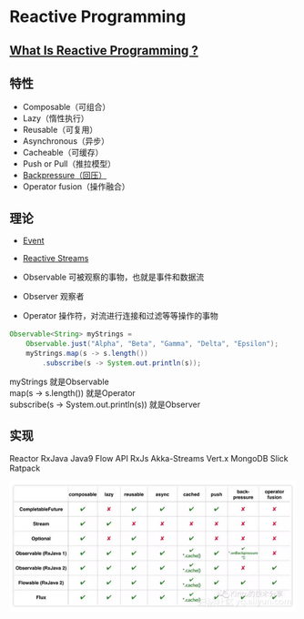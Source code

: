 # Reactive Programming

## [What Is Reactive Programming ?](WhatIs.md)

## 特性
* Composable（可组合）
* Lazy（惰性执行）
* Reusable（可复用）
* Asynchronous（异步）
* Cacheable（可缓存）
* Push or Pull（推拉模型）
* [Backpressure（回压）](BackPressure.md)
* Operator fusion（操作融合）

## 理论
* [Event](Event.md)
* [Reactive Streams](Reactive-Streams.md)

* Observable 可被观察的事物，也就是事件和数据流
* Observer 观察者
* Operator 操作符，对流进行连接和过滤等等操作的事物
```java
Observable<String> myStrings =
	Observable.just("Alpha", "Beta", "Gamma", "Delta", "Epsilon");
    myStrings.map(s -> s.length())
        .subscribe(s -> System.out.println(s));
```

myStrings 就是Observable  
map(s -> s.length()) 就是Operator  
subscribe(s -> System.out.println(s)) 就是Observer  


## 实现

Reactor
RxJava
Java9 Flow API
RxJs
Akka-Streams
Vert.x
MongoDB
Slick
Ratpack

![](_pic/ractive-compare.png)
